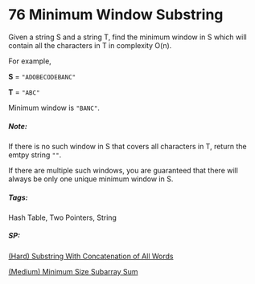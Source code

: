# 76 Minimum Window Substring

Given a string S and a string T, find the minimum window in S which will contain all the characters in T in complexity O(n).

For example,

**S** = `"ADOBECODEBANC"`

**T** = `"ABC"`

Minimum window is `"BANC"`.

##### Note:

If there is no such window in S that covers all characters in T, return the emtpy string `""`.

If there are multiple such windows, you are guaranteed that there will always be only one unique minimum window in S.

##### Tags:

Hash Table, Two Pointers, String

##### SP:

[(Hard) Substring With Concatenation of All Words](https://leetcode.com/problems/substring-with-concatenation-of-all-words/) 

[(Medium) Minimum Size Subarray Sum](https://leetcode.com/problems/minimum-size-subarray-sum/)

